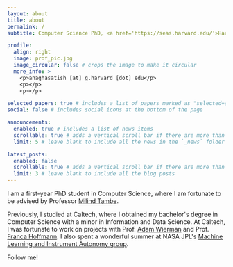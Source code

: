 ```yaml
---
layout: about
title: about
permalink: /
subtitle: Computer Science PhD, <a href='https://seas.harvard.edu/'>Harvard University</a>

profile:
  align: right
  image: prof_pic.jpg
  image_circular: false # crops the image to make it circular
  more_info: >
    <p>anaghasatish [at] g.harvard [dot] edu</p>
    <p></p>
    <p></p>

selected_papers: true # includes a list of papers marked as "selected={true}"
social: false # includes social icons at the bottom of the page

announcements:
  enabled: true # includes a list of news items
  scrollable: true # adds a vertical scroll bar if there are more than 3 news items
  limit: 5 # leave blank to include all the news in the `_news` folder

latest_posts:
  enabled: false
  scrollable: true # adds a vertical scroll bar if there are more than 3 new posts items
  limit: 3 # leave blank to include all the blog posts
---
```


I am a first-year PhD student in Computer Science, where I am fortunate to be advised by Professor [Milind Tambe](https://teamcore.seas.harvard.edu/tambe/).

Previously, I studied at Caltech, where I obtained my bachelor's degree in Computer Science with a minor in Information and Data Science. At Caltech, I was fortunate to work on projects with Prof. [Adam Wierman](https://adamwierman.com/) and Prof. [Franca Hoffmann](https://francahoffmann.com/). I also spent a wonderful summer at NASA JPL's [Machine Learning and Instrument Autonomy group](https://ml.jpl.nasa.gov/).

Follow me!
<a href="https://github.com/anagha-satish" target="_blank" title="GitHub">
<i class="fab fa-github fa-2x"></i>
</a>
<a href="https://www.linkedin.com/in/anaghasatish548" target="_blank" title="LinkedIn">
<i class="fab fa-linkedin fa-2x"></i>
</a>
<a href="https://www.goodreads.com/57630921-anagha" target="_blank" title="Goodreads">
<i class="fab fa-goodreads fa-2x"></i>
</a>
